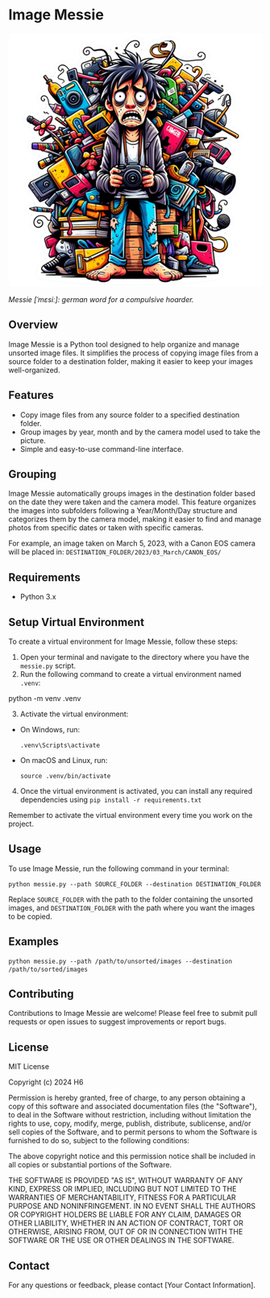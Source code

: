 # Image Messie

![Image Messie](image-messie.png)

_Messie [ˈmɛsiː]: german word for a compulsive hoarder._

## Overview
Image Messie is a Python tool designed to help organize and manage unsorted image files. It simplifies the process of copying image files from a source folder to a destination folder, making it easier to keep your images well-organized.

## Features
- Copy image files from any source folder to a specified destination folder.
- Group images by year, month and by the camera model used to take the picture.
- Simple and easy-to-use command-line interface.

## Grouping
Image Messie automatically groups images in the destination folder based on the date they were taken and the camera model. This feature organizes the images into subfolders following a Year/Month/Day structure and categorizes them by the camera model, making it easier to find and manage photos from specific dates or taken with specific cameras.

For example, an image taken on March 5, 2023, with a Canon EOS camera will be placed in:
`DESTINATION_FOLDER/2023/03_March/CANON_EOS/`

## Requirements
- Python 3.x

## Setup Virtual Environment
To create a virtual environment for Image Messie, follow these steps:

1. Open your terminal and navigate to the directory where you have the `messie.py` script.
2. Run the following command to create a virtual environment named `.venv`:

python -m venv .venv

3. Activate the virtual environment:
- On Windows, run:
  ```
  .venv\Scripts\activate
  ```
- On macOS and Linux, run:
  ```
  source .venv/bin/activate
  ```
4. Once the virtual environment is activated, you can install any required dependencies using `pip install -r requirements.txt`

Remember to activate the virtual environment every time you work on the project.


## Usage
To use Image Messie, run the following command in your terminal:

```
python messie.py --path SOURCE_FOLDER --destination DESTINATION_FOLDER
```

Replace `SOURCE_FOLDER` with the path to the folder containing the unsorted images, and `DESTINATION_FOLDER` with the path where you want the images to be copied.

## Examples

```
python messie.py --path /path/to/unsorted/images --destination /path/to/sorted/images
```


## Contributing
Contributions to Image Messie are welcome! Please feel free to submit pull requests or open issues to suggest improvements or report bugs.

## License

MIT License

Copyright (c) 2024 H6

Permission is hereby granted, free of charge, to any person obtaining a copy
of this software and associated documentation files (the "Software"), to deal
in the Software without restriction, including without limitation the rights
to use, copy, modify, merge, publish, distribute, sublicense, and/or sell
copies of the Software, and to permit persons to whom the Software is
furnished to do so, subject to the following conditions:

The above copyright notice and this permission notice shall be included in all
copies or substantial portions of the Software.

THE SOFTWARE IS PROVIDED "AS IS", WITHOUT WARRANTY OF ANY KIND, EXPRESS OR
IMPLIED, INCLUDING BUT NOT LIMITED TO THE WARRANTIES OF MERCHANTABILITY,
FITNESS FOR A PARTICULAR PURPOSE AND NONINFRINGEMENT. IN NO EVENT SHALL THE
AUTHORS OR COPYRIGHT HOLDERS BE LIABLE FOR ANY CLAIM, DAMAGES OR OTHER
LIABILITY, WHETHER IN AN ACTION OF CONTRACT, TORT OR OTHERWISE, ARISING FROM,
OUT OF OR IN CONNECTION WITH THE SOFTWARE OR THE USE OR OTHER DEALINGS IN THE
SOFTWARE.


## Contact
For any questions or feedback, please contact [Your Contact Information].

